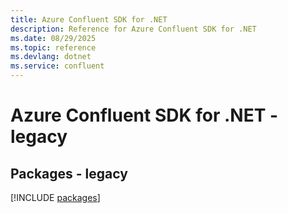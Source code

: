 ```yaml
---
title: Azure Confluent SDK for .NET
description: Reference for Azure Confluent SDK for .NET
ms.date: 08/29/2025
ms.topic: reference
ms.devlang: dotnet
ms.service: confluent
---
```

# Azure Confluent SDK for .NET - legacy
## Packages - legacy
[!INCLUDE [packages](confluent-index.md)]